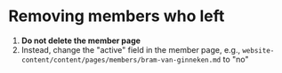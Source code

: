 # Removing members who left

1. **Do not delete the member page**
2. Instead, change the "active" field in the member page, e.g., ```website-content/content/pages/members/bram-van-ginneken.md``` to "no"
